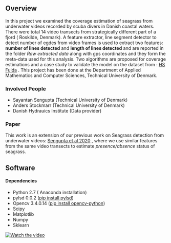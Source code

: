 ## Overview
In this project we examined the coverage estimation of seagrass from underwater videos recorded by scuba divers in Danish coastal waters. There were total 14 video transects from strategically different part of a fjord ( Roskilde, Denmark). A feature extractor,  line segment detector to detect number of egdes from video frames is used to extract two features: **number of lines detected** and **length of lines detected** and are reported in the folder *Raw extracted data* along with gps coordinates and they form the meta-data used for this analysis. Two algorithms are proposed for coverage estimations and a case study to validate the model on the dataset from : [HS Fulda](https://www.hs-fulda.de/fileadmin/user_upload/FB_ET/Projekte_Forschung/Enview_Jaeger/EnView_News_2018-04/Conference_Kobe_2018_Seagrass.pdf) .
This project has been done at the Department of Applied Mathematics and Computer Sciences, Technical University of Denmark.

### Involved People
* Sayantan Sengupta (Technical University of Denmark)
* Anders Stockmarr (Technical University of Denmark)
* Danish Hydrauics Institute (Data provider)

### Paper

This work is an extension of our previous work on Seagrass detection from underwater videos: [Sengupta et al 2020](https://www.sciencedirect.com/science/article/pii/S1574954120300339?via%3Dihub) , where we use similar features from the same video transects to estimate *presence/absence* status of seagrass.

## Software 
#### Dependencies
* Python 2.7 ( Anaconda installation)
* pylsd 0.0.2 ([pip install pylsd](https://pypi.org/project/pylsd/))
* Opencv 3.4.0.14 ([pip install opencv-python](https://pypi.org/project/opencv-python/3.4.0.14/))
* Scipy
* Matplotlib
* Numpy
* Sklearn

[![Watch the video](https://i.sstatic.net/Vp2cE.png)](https://www.youtube.com/watch?v=NZkDht-DgbA&list=PLgOY2SnZ2Tu7iDmDGWtV7YrQaWbuJlmbk)


